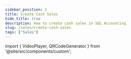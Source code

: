 ```yaml
---
sidebar_position: 2
title: Create Cash Sales
hide_title: true
description: How to create cash sales in SQL Accounting
slug: /sales/create-cash-sales
tags: ["Sales"]
---
```



import { VideoPlayer, QRCodeGenerator } from '@site/src/components/custom';
 
<QRCodeGenerator url="https://www.youtube.com/embed/cosRwOQrFTo?autoplay=1" />

<VideoPlayer 
  videoId="cosRwOQrFTo" 
    title="Cash Sales"
/>
 
 

